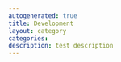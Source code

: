 ```yaml
---
autogenerated: true
title: Development
layout: category
categories: 
description: test description
---
```


